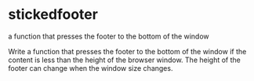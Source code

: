 # stickedfooter
a function that presses the footer to the bottom of the window


Write a function that presses the footer to the bottom of the window if the content is less than the height of the browser window. The height of the footer can change when the window size changes.
